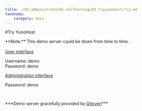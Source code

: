 ```yaml
---
title: ./01.administrate/01.selfhosting/03.tryyunohost/try.md
taxonomy:
    category: docs
---
```

#Try YunoHost

<div class="alert alert-warning" markdown="1">
**Note:** This demo server could be down from time to time.
<br>

</div>

<br>

  <div class="row text-center">
    <div class="col-md-6">
      <a href="https://demo.yunohost.org/" target="_blank" class="btn btn-success btn-lg"><span class="glyphicon glyphicon-user"></span> User interface</a>
      <p class="text-muted">Username: demo<br>Password: demo</p>
    </div>
    <div class="col-md-5">
      <a href="https://demo.yunohost.org/yunohost/admin" target="_blank" class="btn btn-primary btn-lg"><span class="glyphicon glyphicon-lock"></span> Administration interface</a>
      <p class="text-muted">Password: demo</p>
    </div>
  </div>

<br>

<p class="text-center" markdown="1">
***Demo server gracefully provided by    
<a href="https://www.gitoyen.net" target="_blank">Gitoyen</a>***
</p>
